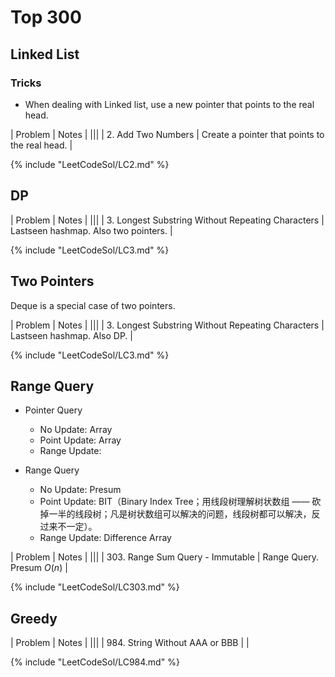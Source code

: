 # Top 300



## Linked List
### Tricks
- When dealing with Linked list, use a new pointer that points to the real head.

| Problem | Notes |
|||
| 2. Add Two Numbers | Create a pointer that points to the real head. |

{% include "LeetCodeSol/LC2.md" %}

## DP
| Problem | Notes |
|||
| 3. Longest Substring Without Repeating Characters | Lastseen hashmap. Also two pointers. |

{% include "LeetCodeSol/LC3.md" %}

## Two Pointers
Deque is a special case of two pointers.

| Problem | Notes |
|||
| 3. Longest Substring Without Repeating Characters | Lastseen hashmap. Also DP. |

{% include "LeetCodeSol/LC3.md" %}

## Range Query
- Pointer Query
  - No Update: Array
  - Point Update: Array
  - Range Update: 

- Range Query
  - No Update: Presum
  - Point Update: BIT（Binary Index Tree；用线段树理解树状数组 —— 砍掉一半的线段树；凡是树状数组可以解决的问题，线段树都可以解决，反过来不一定）。
  - Range Update: Difference Array
  
| Problem | Notes |
|||
| 303. Range Sum Query - Immutable | Range Query. Presum $O(n)$ |

{% include "LeetCodeSol/LC303.md" %}

## Greedy
| Problem | Notes |
|||
| 984. String Without AAA or BBB |  |

{% include "LeetCodeSol/LC984.md" %}